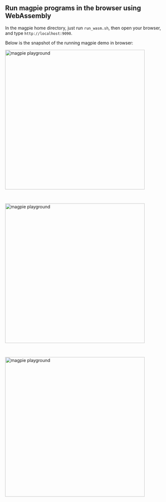 ## Run magpie programs in the browser using WebAssembly

In the magpie home directory, just run `run_wasm.sh`, then
open your browser, and type `http://localhost:9090`.


Below is the snapshot of the running magpie demo in browser:

<p>
    <img alt="magpie playground" src="https://github.com/haifenghuang/magpie/blob/master/wasm/magpie_playground.png?raw=true" width="450" height="450">
</p>

<br>
<p>
    <img alt="magpie playground" src="https://github.com/haifenghuang/magpie/blob/master/wasm/magpie_playground2.png?raw=true" width="450" height="450">
</p>

<br>
<p>
    <img alt="magpie playground" src="https://github.com/haifenghuang/magpie/blob/master/wasm/magpie_playground3.png?raw=true" width="450" height="450">
</p>